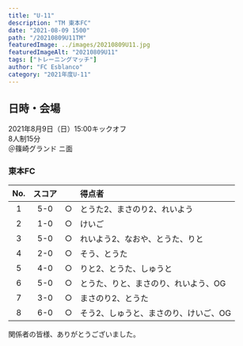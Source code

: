 ```yaml
---
title: "U-11"
description: "TM 東本FC"
date: "2021-08-09 1500"
path: "/20210809U11TM"
featuredImage: ../images/20210809U11.jpg
featuredImageAlt: "20210809U11"
tags: ["トレーニングマッチ"]
author: "FC Esblanco"
category: "2021年度U-11"
---
```


## 日時・会場

2021年8月9日（日）15:00キックオフ  
8人制15分  
＠篠崎グランド  ニ面

### 東本FC

| No.| スコア  |   | 得点者  |
|:--:|:------:|:-:|:--------|
| 1  | 5-0    | ○ |とうた2、まさのり2、れいよう|
| 2  | 1-0    | ○ |けいご|
| 3  | 5-0    | ○ |れいよう2、なおや、とうた、りと|
| 4  | 2-0    | ○ |そう、とうた
| 5  | 4-0    | ○ |りと2、とうた、しゅうと|
| 6  | 5-0    | ○ |とうた、りと、まさのり、れいよう、OG|
| 7  | 3-0    | ○ |まさのり2、とうた|
| 8  | 6-0    | ○ |そう2、しゅうと、まさのり、けいご、OG|

<script src="https://adm.shinobi.jp/s/f9835040bccb6582c56df68b8f5ecca7"></script>


関係者の皆様、ありがとうございました。
